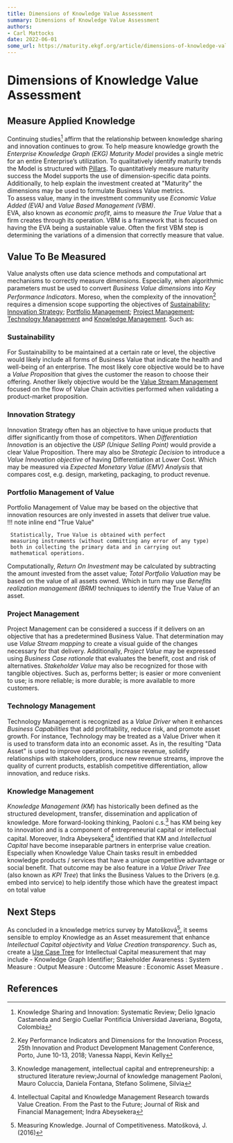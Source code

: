 ```yaml
---
title: Dimensions of Knowledge Value Assessment
summary: Dimensions of Knowledge Value Assessment
authors:
- Carl Mattocks
date: 2022-06-01
some_url: https://maturity.ekgf.org/article/dimensions-of-knowledge-value-assessment/
---
```

# Dimensions of Knowledge Value Assessment

## Measure Applied Knowledge

Continuing studies[^1] affirm that the relationship between 
knowledge sharing and innovation continues to grow. 
To help measure knowledge growth the _Enterprise Knowledge Graph (EKG) 
Maturity Model_ provides a single metric for an entire Enterprise’s 
utilization. 
To qualitatively identify maturity trends the Model is structured
with [Pillars](../../pillar). 
To quantitatively measure maturity success the Model supports the 
use of dimension-specific data points. 
Additionally, to help explain the investment created at "Maturity" 
the dimensions may be used to formulate Business Value metrics.  
To assess value, many in the investment community use 
_Economic Value Added (EVA)_ and _Value Based Management (VBM)_.  
EVA, also known as _economic profit_, aims to measure _the True Value_ 
that a firm creates through its operation. 
VBM is a framework that is focused on having the EVA being a 
sustainable value. 
Often the first VBM step is determining the variations of a 
dimension that correctly measure that value.

## Value To Be Measured

Value analysts often use data science methods and computational art 
mechanisms to correctly measure dimensions. 
Especially, when algorithmic parameters must be used to convert 
_Business Value dimensions_ into _Key Performance Indicators_. 
Moreso, when the complexity of the innovation[^2] requires a 
dimension scope supporting the objectives of 
[Sustainability](#sustainability); 
[Innovation Strategy](#innovation-strategy); 
[Portfolio Management](#portfolio-management-of-value); 
[Project Management](#project-management); 
[Technology Management](#technology-management) and 
[Knowledge Management](#knowledge-management). 
Such as:

### Sustainability

For Sustainability to be maintained at a certain rate or level,
the objective would likely include all forms of Business Value
that indicate the health and well-being of an enterprise. 
The most likely core objective would be to have a _Value Proposition_
that gives the customer the reason to choose their offering. 
Another likely objective would be the [Value Stream Management](/pillar/business/capability-area/business-model-elaboration/capability/value-chain/dimensions)
focused on the flow of Value Chain activities performed when 
validating a product-market proposition.

### Innovation Strategy

Innovation Strategy often has an objective to have unique products
that differ significantly from those of competitors. 
When _Differentiation Innovation_ is an objective the 
_USP (Unique Selling Point)_ would provide a clear Value Proposition.
There may also be _Strategic Decision_ to introduce a _Value Innovation
objective_ of having Differentiation at Lower Cost.
Which may be measured via _Expected Monetary Value (EMV) Analysis_ 
that compares cost, e.g. design, marketing, packaging, to product revenue.

### Portfolio Management of Value 

Portfolio Management of Value may be based on the objective that 
innovation resources are only invested in assets that deliver 
true value.  
!!! note inline end "True Value"

     Statistically, True Value is obtained with perfect 
     measuring instruments (without committing any error of any type) 
     both in collecting the primary data and in carrying out 
     mathematical operations.
Computationally, _Return On Investment_ may be calculated by 
subtracting the amount invested from the asset value; 
_Total Portfolio Valuation_ may be based on the value of all 
assets owned. 
Which in turn may use _Benefits realization management (BRM)_ 
techniques to identify the True Value of an asset.

### Project Management

Project Management can be considered a success if it delivers 
on an objective that has a predetermined Business Value. 
That determination may use _Value Stream mapping_ to create a
visual guide of the changes necessary for that delivery. 
Additionally, _Project Value_ may be expressed using _Business Case 
rationale_ that evaluates the benefit, cost and risk of alternatives.
_Stakeholder Value_ may also be recognized for those with 
tangible objectives. 
Such as, performs better; is easier or more convenient to use; 
is more reliable; is more durable; is more available to more customers.

### Technology Management

Technology Management is recognized as a _Value Driver_ when it 
enhances _Business Capabilities_ that add profitability, reduce risk, 
and promote asset growth. 
For instance, Technology may be treated as a Value Driver when 
it is used to transform data into an economic asset. 
As in, the resulting "Data Asset" is used to improve operations, 
increase revenue, solidify relationships with stakeholders,
produce new revenue streams, improve the quality of current products, 
establish competitive differentiation, allow innovation, and reduce risks.

### Knowledge Management

_Knowledge Management (KM_) has historically been defined as the 
structured development, transfer, dissemination and application 
of knowledge. 
More forward-looking thinking, Paoloni c.s.[^3] has KM being key
to innovation and is a component of entrepreneurial capital or 
intellectual capital. 
Moreover, Indra Abeysekera[^4] identified that KM and 
_Intellectual Capital_ have become inseparable partners in 
enterprise value creation. 
Especially when Knowledge Value Chain tasks result in 
embedded knowledge products / services that have a 
unique competitive advantage or social benefit. 
That outcome may be also feature in a 
_Value Driver Tree_ (also known as _KPI Tree_) 
that links the Business Values to the Drivers
(e.g. embed into service) to help identify those which have 
the greatest impact on total value

## Next Steps

As concluded in a knowledge metrics survey by Matošková[^5], 
it seems sensible to employ Knowledge as an Asset measurement
that enhance _Intellectual Capital objectivity_ and 
_Value Creation transparency_. 
Such as, create a [Use Case Tree](https://use-case-tree-method.ekgf.org)
for Intellectual Capital measurement that may include - Knowledge Graph Identifier; 
Stakeholder Awareness : System Measure : Output Measure : 
Outcome Measure : Economic Asset Measure .

## References

[^1]: Knowledge Sharing and Innovation: Systematic Review; Delio Ignacio Castaneda and Sergio Cuellar Pontificia Universidad Javeriana, Bogota, Colombia
[^2]: Key Performance Indicators and Dimensions for the Innovation Process, 25th Innovation and Product Development Management Conference, Porto, June 10-13, 2018; Vanessa Nappi, Kevin Kelly
[^3]: Knowledge management, intellectual capital and entrepreneurship: a structured literature review;Journal of knowledge management  Paoloni, Mauro Coluccia, Daniela Fontana, Stefano Solimene, Silvia
[^4]: Intellectual Capital and Knowledge Management Research towards Value Creation. From the Past to the Future;  Journal of Risk and Financial Management; Indra Abeysekera
[^5]: Measuring Knowledge. Journal of Competitiveness. Matošková, J. (2016) 

















